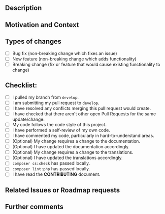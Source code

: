 <!--- Provide a general summary of your changes in the Title above -->

## Description
<!--- Describe your changes in detail -->

## Motivation and Context
<!--- Why is this change required? What problem does it solve? -->
<!--- If it fixes an open issue, please link to the issue here. -->

## Types of changes
<!--- What types of changes does your code introduce? Put an `x` in all the boxes that apply: -->
- [ ] Bug fix (non-breaking change which fixes an issue)
- [ ] New feature (non-breaking change which adds functionality)
- [ ] Breaking change (fix or feature that would cause existing functionality to change)

## Checklist:
<!--- Go over all the following points, and put an `x` in all the boxes that apply. -->
<!--- If you're unsure about any of these, don't hesitate to ask. We're here to help! -->
- [ ] I pulled my branch from `develop`.
- [ ] I am submitting my pull request to `develop`.
- [ ] I have resolved any conflicts merging this pull request would create.
- [ ] I have checked that there aren't other open Pull Requests for the same update/change.
- [ ] My code follows the code style of this project.
- [ ] I have performed a self-review of my own code.
- [ ] I have commented my code, particularly in hard-to-understand areas.
- [ ] \(Optional) My change requires a change to the documentation.
- [ ] \(Optional) I have updated the documentation accordingly.
- [ ] \(Optional) My change requires a change to the translations.
- [ ] \(Optional) I have updated the translations accordingly.
- [ ] `composer cs:check` has passed locally.
- [ ] `composer lint:php` has passed locally.
- [ ] I have read the **CONTRIBUTING** document.

## Related Issues or Roadmap requests

## Further comments
<!--- If this is a relatively large or complex change, kick off the discussion by explaining why you chose the solution you did and what alternatives you considered, etc... -->
